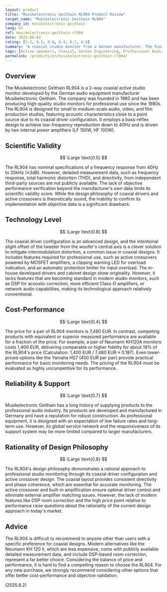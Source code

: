 ```yaml
---
layout: product
title: "Musikelectronic Geithain RL904 Product Review"
target_name: "Musikelectronic Geithain RL904"
company_id: musikelectronic-geithain
lang: en
ref: musikelectronic-geithain-rl904
date: 2025-08-02
rating: [3.2, 0.5, 0.8, 0.4, 0.7, 0.8]
summary: "A coaxial studio monitor from a German manufacturer. The fundamental design is solid, but it lacks independent measurement data and has significant cost-performance issues."
tags: [Active speakers, Coaxial, German Engineering, Professional Audio, Studio monitors]
permalink: /products/en/musikelectronic-geithain-rl904/
---
```

## Overview

The Musikelectronic Geithain RL904 is a 2-way coaxial active studio monitor developed by the German audio equipment manufacturer Musikelectronic Geithain. The company was founded in 1960 and has been producing high-quality studio monitors for professional use since the 1980s. The RL904 is designed for small to medium-scale audio, video, and film production studios, featuring acoustic characteristics close to a point source due to its coaxial driver configuration. It employs a bass-reflex design to achieve low-frequency reproduction down to 40Hz and is driven by two internal power amplifiers (LF 150W, HF 100W).

## Scientific Validity

$$ \Large \text{0.5} $$

The RL904 has nominal specifications of a frequency response from 40Hz to 20kHz (±3dB). However, detailed measurement data, such as frequency response, total harmonic distortion (THD), and directivity, from independent third-party sources are not publicly available. The lack of objective performance verification beyond the manufacturer's own data limits its scientific validity score. While the design philosophy of coaxial drivers and active crossovers is theoretically sound, the inability to confirm its implementation with objective data is a significant drawback.

## Technology Level

$$ \Large \text{0.8} $$

The coaxial driver configuration is an advanced design, and the intentional slight offset of the tweeter from the woofer's central axis is a clever solution to mitigate intermodulation distortion, a common issue in coaxial designs. It includes features required for professional use, such as active crossovers powered by MOSFET amplifiers, a clipping warning LED for overload indication, and an automatic protection limiter for input overload. The in-house developed drivers and cabinet design show originality. However, it lacks features that are becoming standard in modern studio monitors, such as DSP for acoustic correction, more efficient Class-D amplifiers, or network audio capabilities, making its technological approach relatively conventional.

## Cost-Performance

$$ \Large \text{0.4} $$

The price for a pair of RL904 monitors is 7,480 EUR. In contrast, competing products with equivalent or superior measured performance are available for a fraction of the price. For example, a pair of Neumann KH120A monitors costs 1,400 EUR, delivering comparable or higher fidelity for about 19% of the RL904's price (Calculation: 1,400 EUR / 7,480 EUR ≈ 0.187). Even lower-priced options like the Yamaha HS7 (450 EUR per pair) provide practical performance for basic monitoring needs. The pricing of the RL904 must be evaluated as highly uncompetitive for its performance.

## Reliability & Support

$$ \Large \text{0.7} $$

Musikelectronic Geithain has a long history of supplying products to the professional audio industry. Its products are developed and manufactured in Germany and have a reputation for robust construction. As professional equipment, it is designed with an expectation of low failure rates and long-term use. However, its global service network and the responsiveness of its support system may be more limited compared to larger manufacturers.

## Rationality of Design Philosophy

$$ \Large \text{0.8} $$

The RL904's design philosophy demonstrates a rational approach to professional studio monitoring through its coaxial driver configuration and active crossover design. The coaxial layout provides consistent directivity and phase coherence, which are essential for accurate monitoring. The active crossover and built-in amplification ensure optimal driver control and eliminate external amplifier matching issues. However, the lack of modern features like DSP room correction and the high price point relative to performance raise questions about the rationality of the current design approach in today's market.

## Advice

The RL904 is difficult to recommend to anyone other than users with a specific preference for coaxial designs. Modern alternatives like the Neumann KH 120 II, which are less expensive, come with publicly available detailed measurement data, and include DSP-based room correction, represent a far better choice. Considering the balance of price and performance, it is hard to find a compelling reason to choose the RL904. For any new purchase, we strongly recommend considering other options that offer better cost-performance and objective validation.

(2025.8.2)
